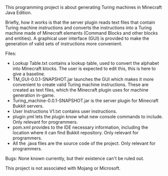 This programming project is about generating Turing machines in Minecraft Java Edition.

Briefly, how it works is that the server plugin reads text files that contain Turing machine instructions and converts the instructions into a Turing machine made of Minecraft elements (Command Blocks and other blocks and entities). A graphical user interface (GUI) is provided to make the generation of valid sets of instructions more convenient.

Files:
- Lookup Table.txt contains a lookup table, used to convert the alphabet into Minecraft blocks. The user is expected to edit this, this is here to give a baseline.
- TM_GUI-0.0.1-SNAPSHOT.jar launches the GUI which makes it more convenient to create valid Turing machine instructions. These are created as text files, which the Minecraft plugin uses for machine generation in-game.
- Turing_machine-0.0.1-SNAPSHOT.jar is the server plugin for Minecraft Bukkit servers.
- User Instructions V1.txt contains user instructions.
- plugin.yml lets the plugin know what new console commands to include. Only relevant for programmers.
- pom.xml provides to the IDE necessary information, including the location where it can find Bukkit repository. Only relevant for programmers.
- All the .java files are the source code of the project. Only relevant for programmers.


Bugs:
None known currently, but their existence can't be ruled out.


This project is not associated with Mojang or Microsoft. 
